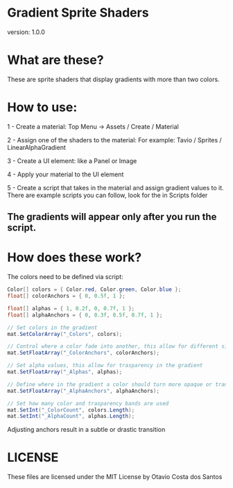 ﻿# Gradient Sprite Shaders
version: 1.0.0

# What are these?
These are sprite shaders that display gradients with more than two colors. 

# How to use:

1 - Create a material: Top Menu -> Assets / Create / Material
    
2 - Assign one of the shaders to the material: For example: Tavio / Sprites / LinearAlphaGradient

3 - Create a UI element: like a Panel or Image

4 - Apply your material to the UI element

5 - Create a script that takes in the material and assign gradient values to it. There are example scripts you can follow, look for the in Scripts folder

## The gradients will appear only **after** you run the script.

# How does these work?
The colors need to be defined via script:
```C#
Color[] colors = { Color.red, Color.green, Color.blue };
float[] colorAnchors = { 0, 0.5f, 1 };

float[] alphas = { 1, 0.2f, 0, 0.7f, 1 };
float[] alphaAnchors = { 0, 0.3f, 0.5f, 0.7f, 1 };

// Set colors in the gradient
mat.SetColorArray("_Colors", colors);

// Control where a color fade into another, this allow for different sized color bands
mat.SetFloatArray("_ColorAnchors", colorAnchors);

// Set alpha values, this allow for trasparency in the gradient
mat.SetFloatArray("_Alphas", alphas);

// Define where in the gradient a color should turn more opaque or transparent
mat.SetFloatArray("_AlphaAnchors", alphaAnchors);

// Set how many color and trasparency bands are used
mat.SetInt("_ColorCount", colors.Length);
mat.SetInt("_AlphaCount", alphas.Length);
```

Adjusting anchors result in a subtle or drastic transition

# LICENSE
These files are licensed under the MIT License by Otavio Costa dos Santos